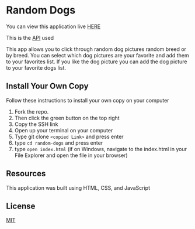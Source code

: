 # Random Dogs

You can view this application live [HERE](https://bsmitty815.github.io/random-dogs/)

This is the [API](https://dog.ceo/dog-api/documentation/) used

This app allows you to click through random dog pictures random breed or by breed. You can select which dog pictures are your favorite and add them to your favorites list. If you like the dog picture you can add the dog picture to your favorite dogs list.

## Install Your Own Copy

Follow these instructions to install your own copy on your computer
1. Fork the repo.
2. Then click the green button on the top right
3. Copy the SSH link
4. Open up your terminal on your computer
5. Type git clone ```<copied Link>``` and press enter
6. type ```cd random-dogs``` and press enter
7. type ```open index.html``` (if on Windows, navigate to the index.html in your File Explorer and open the file in your browser)


## Resources
This application was built using HTML, CSS, and JavaScript

## License
[MIT](https://choosealicense.com/licenses/mit/)